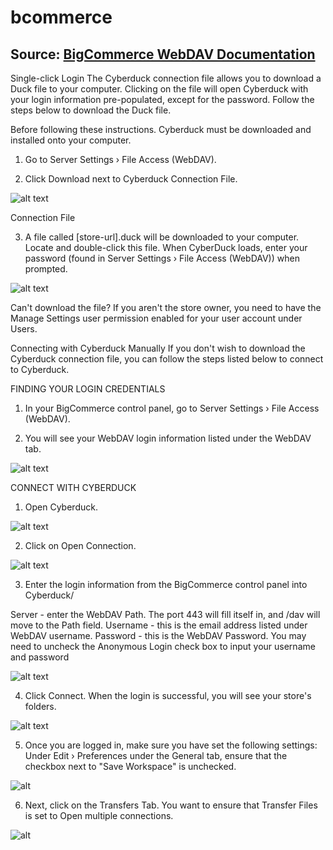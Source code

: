 # bcommerce

## Source: [BigCommerce WebDAV Documentation](https://support.bigcommerce.com/articles/Public/File-Access-WebDAV/?_ga=2.123956298.1363489839.1534794440-2090424515.1532551091#login-info)



Single-click Login
The Cyberduck connection file allows you to download a Duck file to your computer. Clicking on the file will open Cyberduck with your login information pre-populated, except for the password. Follow the steps below to download the Duck file.

 
Before following these instructions. Cyberduck must be downloaded and installed onto your computer.

1. Go to Server Settings › File Access (WebDAV).

2. Click Download next to Cyberduck Connection File.

![alt text](https://support.bigcommerce.com/servlet/rtaImage?eid=ka61B00000006Lz&feoid=00N1300000BR3CT&refid=0EM1B0000018xZR)

Connection File

3. A file called [store-url].duck will be downloaded to your computer. Locate and double-click this file. When CyberDuck loads, enter your password (found in Server Settings › File Access (WebDAV)) when prompted.

![alt text](https://support.bigcommerce.com/servlet/rtaImage?eid=ka61B00000006Lz&feoid=00N1300000BR3CT&refid=0EM1B0000018xZl)

 
Can't download the file? If you aren't the store owner, you need to have the Manage Settings user permission enabled for your user account under Users.

 
 
Connecting with Cyberduck Manually
If you don't wish to download the Cyberduck connection file, you can follow the steps listed below to connect to Cyberduck.

FINDING YOUR LOGIN CREDENTIALS
1. In your BigCommerce control panel, go to Server Settings › File Access (WebDAV).

2. You will see your WebDAV login information listed under the WebDAV tab.

![alt text](https://support.bigcommerce.com/servlet/rtaImage?eid=ka61B00000006Lz&feoid=00N1300000BR3CT&refid=0EM1B0000005nG0)

CONNECT WITH CYBERDUCK
1. Open Cyberduck.

![alt text](https://support.bigcommerce.com/servlet/rtaImage?eid=ka61B00000006Lz&feoid=00N1300000BR3CT&refid=0EM1B0000005nG5)


2. Click on Open Connection.

![alt text](https://support.bigcommerce.com/servlet/rtaImage?eid=ka61B00000006Lz&feoid=00N1300000BR3CT&refid=0EM1B0000005nGA)

3. Enter the login information from the BigCommerce control panel into Cyberduck/

Server - enter the WebDAV Path. The port 443 will fill itself in, and /dav will move to the Path field.
Username - this is the email address listed under WebDAV username.
Password - this is the WebDAV Password.
You may need to uncheck the Anonymous Login check box to input your username and password

![alt text](https://support.bigcommerce.com/servlet/rtaImage?eid=ka61B00000006Lz&feoid=00N1300000BR3CT&refid=0EM1B0000005nGF)

4. Click Connect. When the login is successful, you will see your store's folders.

![alt text](https://support.bigcommerce.com/servlet/rtaImage?eid=ka61B00000006Lz&feoid=00N1300000BR3CT&refid=0EM1B0000005nGK)

5. Once you are logged in, make sure you have set the following settings:
Under Edit › Preferences under the General tab, ensure that the checkbox next to "Save Workspace" is unchecked.

![alt](https://support.bigcommerce.com/servlet/rtaImage?eid=ka61B00000006Lz&feoid=00N1300000BR3CT&refid=0EM1B0000005nGP)

6. Next, click on the Transfers Tab. You want to ensure that Transfer Files is set to Open multiple connections.

![alt](https://support.bigcommerce.com/servlet/rtaImage?eid=ka61B00000006Lz&feoid=00N1300000BR3CT&refid=0EM1B0000005nGU)
